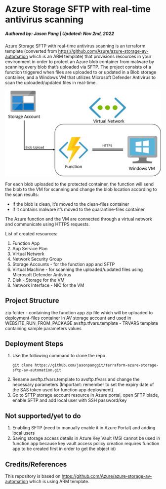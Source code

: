 # Azure Storage SFTP with real-time antivirus scanning
##### Authored by: Jason Pang | Updated: Nov 2nd, 2022  

Azure Storage SFTP with real-time antivirus scanning is an terraform template (converted from https://github.com/Azure/azure-storage-av-automation which is an ARM template) that provisions resources in your environment in order to protect an Azure blob container from malware by scanning every blob that’s uploaded via SFTP. The project consists of a function triggered when files are uploaded to or updated in a Blob storage container, and a Windows VM that utilizes Microsoft Defender Antivirus to scan the uploaded/updated files in real-time.

<img src="https://raw.githubusercontent.com/Azure/azure-storage-av-automation/main/AvAutoSystem.png"/>

For each blob uploaded to the protected container, the function will send the blob to the VM for scanning and change the blob location according to the scan results:
* If the blob is clean, it’s moved to the clean-files container
* If it contains malware it’s moved to the quarantine-files container

The Azure function and the VM are connected through a virtual network and communicate using HTTPS requests.  

List of created resources:
1. Function App
2. App Service Plan
3. Virtual Network
4. Network Security Group
5. Storage Accounts - for the function app and SFTP
6. Virtual Machine - for scanning the uploaded/updated files using Microsoft Defender Antivirus
7. Disk - Storage for the VM
8. Network Interface - NIC for the VM

## Project Structure
zip folder - containing the function app zip file which will be uploaded to deployment-files container in AV storage account and used in WEBSITE_RUN_FROM_PACKAGE
avsftp.tfvars.template - TRVARS template containing sample parameters values

## Deployment Steps
1. Use the following command to clone the repo
   ```
   git clone https://github.com/jasonpanggit/terraform-azure-storage-sftp-av-automation.git
   ``` 
2. Rename avsftp.tfvars.template to avsftp.tfvars and change the necessary parameters (Important: remember to set the expiry date of the SAS token used for function app deployment)
3. Go to SFTP storage account resource in Azure portal, open SFTP blade, enable SFTP and add local user with SSH password/key
    
## Not supported/yet to do
1. Enabling SFTP (need to manually enable it in Azure Portal) and adding local users
2. Saving storage access details in Azure Key Vault (MSI cannot be used in function app because key vault access policy creation requires function app to be created first in order to get the object id) 

## Credits/References
This repository is based on https://github.com/Azure/azure-storage-av-automation which is using ARM template.
